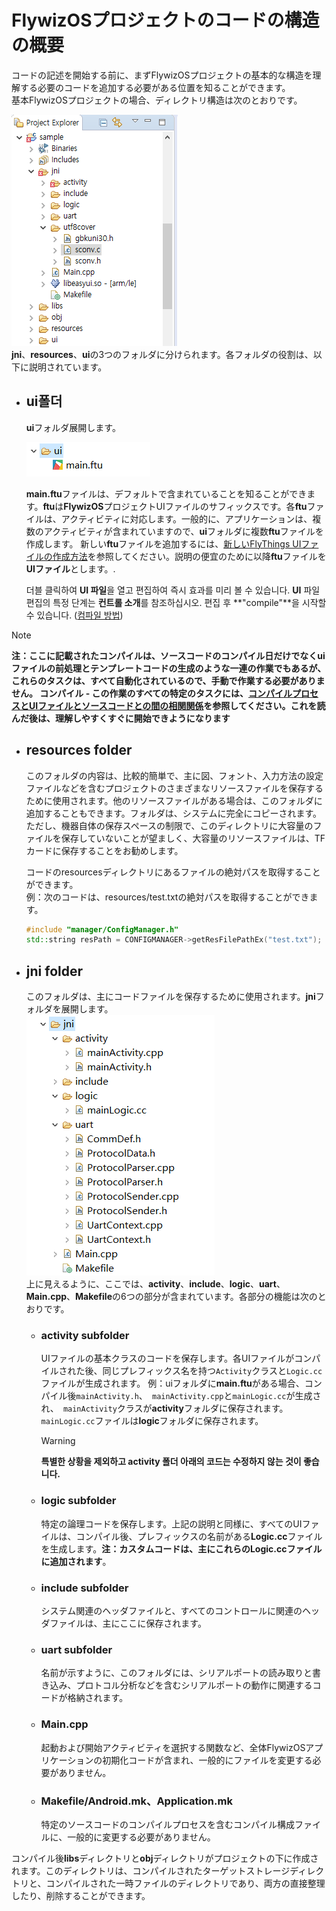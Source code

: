 
# <span id = "project_structure">FlywizOSプロジェクトのコードの構造の概要</span>
 コードの記述を開始する前に、まずFlywizOSプロジェクトの基本的な構造を理解する必要のコードを追加する必要がある位置を知ることができます。  
 基本FlywizOSプロジェクトの場合、ディレクトリ構造は次のとおりです。

![](assets/project_structure.png)  
**jni**、**resources**、**ui**の3つのフォルダに分けられます。各フォルダの役割は、以下に説明されています。



* ## ui폴더  
  **ui**フォルダ展開します。 
  
  ![](assets/project_ui_expand.png)    
  
   **main.ftu**ファイルは、デフォルトで含まれていることを知ることができます。**ftu**は**FlywizOS**プロジェクトUIファイルのサフィックスです。各**ftu**ファイルは、アクティビティに対応します。一般的に、アプリケーションは、複数のアクティビティが含まれていますので、**ui**フォルダに複数**ftu**ファイルを作成します。 新しい**ftu**ファイルを追加するには、[新しいFlyThings UIファイルの作成方法](new_flywizOS_ui_file.md)を参照してください。説明の便宜のために以降**ftu**ファイルを**UIファイル**とします。.
  
   더블 클릭하여 **UI 파일**을 열고 편집하여 즉시 효과를 미리 볼 수 있습니다. **UI** 파일 편집의 특정 단계는 **컨트롤 소개**를 참조하십시오.
  편집 후 **"compile"**을 시작할 수 있습니다. ([컴파일 방법](how_to_compile_flywizOS.md))
  
> [!Note]
  > **注：ここに記載されたコンパイルは、ソースコードのコンパイル日だけでなくuiファイルの前処理とテンプレートコードの生成のような一連の作業でもあるが、これらのタスクは、すべて自動化されているので、手動で作業する必要がありません。 コンパイル - この作業のすべての特定のタスクには、[コンパイルプロセスとUIファイルとソースコードとの間の相関関係](ftu_and_source_relationships.md＃ftu_and_source_relationships)を参照してください。これを読んだ後は、理解しやすくすぐに開始できようになります** 

* ## resources folder  
   このフォルダの内容は、比較的簡単で、主に図、フォント、入力方法の設定ファイルなどを含むプロジェクトのさまざまなリソースファイルを保存するために使用されます。他のリソースファイルがある場合は、このフォルダに追加することもできます。フォルダは、システムに完全にコピーされます。ただし、機器自体の保存スペースの制限で、このディレクトリに大容量のファイルを保存していないことが望ましく、大容量のリソースファイルは、TFカードに保存することをお勧めします。
  
   コードのresourcesディレクトリにあるファイルの絶対パスを取得することができます。  
   例：次のコードは、resources/test.txtの絶対パスを取得することができます。
   ```c++ 
  #include "manager/ConfigManager.h"
  std::string resPath = CONFIGMANAGER->getResFilePathEx("test.txt");
   ```
* ## jni folder  
   このフォルダは、主にコードファイルを保存するために使用されます。**jni**フォルダを展開します。  
   ![](assets/project_jni_expand.png)  
   上に見えるように、ここでは、**activity**、**include**、**logic**、**uart**、**Main.cpp**、**Makefile**の6つの部分が含まれています。各部分の機能は次のとおりです。
   
   * ### activity subfolder  
     UIファイルの基本クラスのコードを保存します。各UIファイルがコンパイルされた後、同じプレフィックス名を持つ`Activity`クラスと`Logic.cc`ファイルが生成されます。 
     例：uiフォルダに**main.ftu**がある場合、コンパイル後`mainActivity.h`、` mainActivity.cpp`と`mainLogic.cc`が生成され、` mainActivity`クラスが**activity**フォルダに保存されます。`mainLogic.cc`ファイルは**logic**フォルダに保存されます。
     
     > [!Warning] 
     > **특별한 상황을 제외하고 activity 폴더 아래의 코드는 수정하지 않는 것이 좋습니다.**
          
   * ### logic subfolder   
      特定の論理コードを保存します。上記の説明と同様に、すべてのUIファイルは、コンパイル後、プレフィックスの名前がある**Logic.cc**ファイルを生成します。**注：カスタムコードは、主にこれらのLogic.ccファイルに追加されます**。
          
   * ### include subfolder   
     システム関連のヘッダファイルと、すべてのコントロールに関連のヘッダファイルは、主にここに保存されます。
      
   * ### uart subfolder     
      名前が示すように、このフォルダには、シリアルポートの読み取りと書き込み、プロトコル分析などを含むシリアルポートの動作に関連するコードが格納されます。
          
   * ### Main.cpp   
      起動および開始アクティビティを選択する関数など、全体FlywizOSアプリケーションの初期化コードが含まれ、一般的にファイルを変更する必要がありません。
      
   * ### Makefile/Android.mk、Application.mk   
      特定のソースコードのコンパイルプロセスを含むコンパイル構成ファイルに、一般的に変更する必要がありません。 

 コンパイル後**libs**ディレクトリと**obj**ディレクトリがプロジェクトの下に作成されます。このディレクトリは、コンパイルされたターゲットストレージディレクトリと、コンパイルされた一時ファイルのディレクトリであり、両方の直接整理したり、削除することができます。

